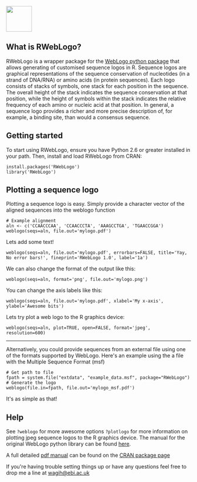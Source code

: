 <img src="https://raw.githubusercontent.com/omarwagih/RWebLogo/master/build/logo.png" height="70px" />

## What is RWebLogo?
RWebLogo is a wrapper package for the [WebLogo python package](http://weblogo.threeplusone.com/manual.html) that allows generating of customised sequence logos in R. Sequence logos are graphical representations of the sequence conservation of nucleotides (in a strand of DNA/RNA) or amino acids (in protein sequences). Each logo consists of stacks of symbols, one stack for each position in the sequence. The overall height of the stack indicates the sequence conservation at that position, while the height of symbols within the stack indicates the relative frequency of each amino or nucleic acid at that position. In general, a sequence logo provides a richer and more precise description of, for example, a binding site, than would a consensus sequence.

## Getting started
To start using RWebLogo, ensure you have Python 2.6 or greater installed in your path. Then, install and load RWebLogo from CRAN:

    install.packages('RWebLogo')
    library('RWebLogo')

## Plotting a sequence logo 
Plotting a sequence logo is easy. Simply provide a character vector of the aligned sequences into the weblogo function
    
    # Example alignment
    aln <- c('CCAACCCAA', 'CCAACCCTA', 'AAAGCCTGA', 'TGAACCGGA')
    weblogo(seqs=aln, file.out='mylogo.pdf')

Lets add some text!

    weblogo(seqs=aln, file.out='mylogo.pdf', errorbars=FALSE, title='Yay, No error bars!', fineprint='RWebLogo 1.0', label='1a')
    
We can also change the format of the output like this:

    weblogo(seqs=aln, format='png', file.out='mylogo.png')

You can change the axis labels like this:

    weblogo(seqs=aln, file.out='mylogo.pdf', xlabel='My x-axis', ylabel='Awesome bits')

Lets try plot a web logo to the R graphics device:

    weblogo(seqs=aln, plot=TRUE, open=FALSE, format='jpeg', resolution=600)
    
<hr/>
Alternatively, you could provide sequences from an external file using one of the formats supported by WebLogo. Here's an example using the a file with the Multiple Sequence Format (msf)
    
    # Get path to file
    fpath = system.file("extdata", "example_data.msf", package="RWebLogo")
    # Generate the logo 
    weblogo(file.in=fpath, file.out='mylogo_msf.pdf')

It's as simple as that! 

## Help
See `?weblogo` for more awesome options `?plotlogo` for more information on plotting jpeg sequence logos to the R graphics device. The manual for the original WebLogo python library can be found [here](http://weblogo.threeplusone.com/manual.html).

A full detailed [pdf manual](http://cran.r-project.org/web/packages/RWebLogo/RWebLogo.pdf) can be found on the [CRAN package page](http://cran.r-project.org/web/packages/RWebLogo/index.html)
    
If you're having trouble setting things up or have any questions feel free to drop me a line at [wagih@ebi.ac.uk](mailto:wagih@ebi.ac.uk)
  
